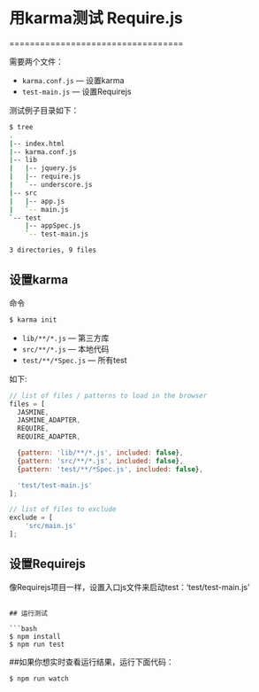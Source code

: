# 用karma测试 Require.js
==================================

需要两个文件：

* `karma.conf.js` &mdash; 设置karma
* `test-main.js` &mdash; 设置Requirejs

测试例子目录如下：

```bash
$ tree
.
|-- index.html
|-- karma.conf.js
|-- lib
|   |-- jquery.js
|   |-- require.js
|   `-- underscore.js
|-- src
|   |-- app.js
|   `-- main.js
`-- test
    |-- appSpec.js
    `-- test-main.js

3 directories, 9 files
```

## 设置karma

命令

```bash
$ karma init
```

* `lib/**/*.js` &mdash; 第三方库
* `src/**/*.js` &mdash; 本地代码
* `test/**/*Spec.js` &mdash; 所有test

如下:

```javascript
// list of files / patterns to load in the browser
files = [
  JASMINE,
  JASMINE_ADAPTER,
  REQUIRE,
  REQUIRE_ADAPTER,

  {pattern: 'lib/**/*.js', included: false},
  {pattern: 'src/**/*.js', included: false},
  {pattern: 'test/**/*Spec.js', included: false},

  'test/test-main.js'
];

// list of files to exclude
exclude = [
    'src/main.js'
];
```

## 设置Requirejs

像Requirejs项目一样，设置入口js文件来启动test：‘test/test-main.js’

```

## 运行测试

```bash
$ npm install
$ npm run test
```
##如果你想实时查看运行结果，运行下面代码：

```bash
$ npm run watch
```